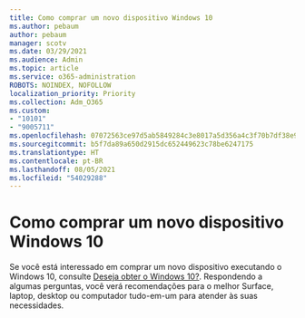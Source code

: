 ```yaml
---
title: Como comprar um novo dispositivo Windows 10
ms.author: pebaum
author: pebaum
manager: scotv
ms.date: 03/29/2021
ms.audience: Admin
ms.topic: article
ms.service: o365-administration
ROBOTS: NOINDEX, NOFOLLOW
localization_priority: Priority
ms.collection: Adm_O365
ms.custom:
- "10101"
- "9005711"
ms.openlocfilehash: 07072563ce97d5ab5849284c3e8017a5d356a4c3f70b7df38e94d2e9a33e056e
ms.sourcegitcommit: b5f7da89a650d2915dc652449623c78be6247175
ms.translationtype: HT
ms.contentlocale: pt-BR
ms.lasthandoff: 08/05/2021
ms.locfileid: "54029288"
---
```

# <a name="how-to-buy-a-new-windows-10-device"></a>Como comprar um novo dispositivo Windows 10

Se você está interessado em comprar um novo dispositivo executando o Windows 10, consulte [Deseja obter o Windows 10?](https://www.microsoft.com/windows/get-windows-10). Respondendo a algumas perguntas, você verá recomendações para o melhor Surface, laptop, desktop ou computador tudo-em-um para atender às suas necessidades.